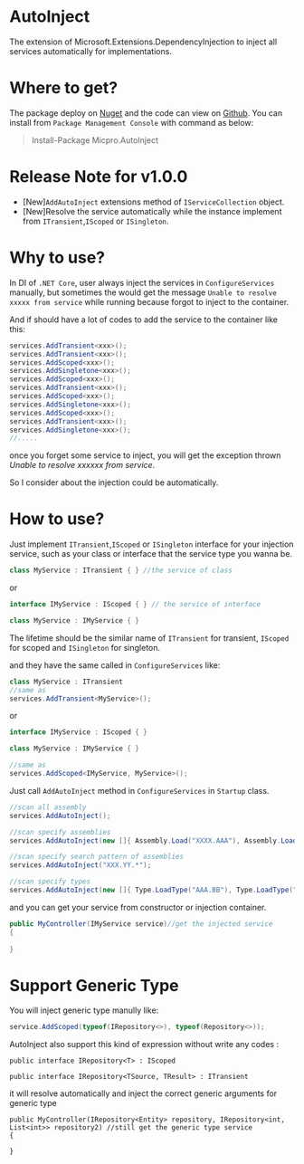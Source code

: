 # AutoInject
The extension of Microsoft.Extensions.DependencyInjection to inject all services automatically for implementations.

# Where to get?
The package deploy on [Nuget](http://www.nuget.org) and the code can view on [Github](https://github.com/Michael-Pro/AutoInject). You can install from `Package Management Console` with command as below:
> Install-Package Micpro.AutoInject 

# Release Note for v1.0.0
- [New]`AddAutoInject` extensions method of `IServiceCollection` object.
- [New]Resolve the service automatically while the instance implement from `ITransient`,`IScoped` or `ISingleton`.


# Why to use?
In DI of `.NET Core`, user always inject the services in `ConfigureServices` manually, but sometimes the would get the message `Unable to resolve xxxxx from service` while running because forgot to inject to the container.

And if should have a lot of codes to add the service to the container like this:
```csharp
services.AddTransient<xxx>();
services.AddTransient<xxx>();
services.AddScoped<xxx>();
services.AddSingletone<xxx>();
services.AddScoped<xxx>();
services.AddTransient<xxx>();
services.AddScoped<xxx>();
services.AddSingletone<xxx>();
services.AddScoped<xxx>();
services.AddTransient<xxx>();
services.AddSingletone<xxx>();
//.....
```
once you forget some service to inject, you will get the exception thrown *Unable to resolve xxxxxx from service*.

So I consider about the injection could be automatically.

# How to use?
Just implement `ITransient`,`IScoped` or `ISingleton` interface for your injection service, such as your class or interface that the service type you wanna be.
```csharp
class MyService : ITransient { } //the service of class
```
or
```csharp
interface IMyService : IScoped { } // the service of interface

class MyService : IMyService { }
```

The lifetime should be the similar name of `ITransient` for transient, `IScoped` for scoped and `ISingleton` for singleton.

and they have the same called in `ConfigureServices` like:
```csharp
class MyService : ITransient
//same as
services.AddTransient<MyService>();
```
or
```csharp
interface IMyService : IScoped { }

class MyService : IMyService { }

//same as
services.AddScoped<IMyService, MyService>();
```
Just call `AddAutoInject` method in `ConfigureServices` in `Startup` class.

```csharp
//scan all assembly
services.AddAutoInject();

//scan specify assemblies
services.AddAutoInject(new []{ Assembly.Load("XXXX.AAA"), Assembly.Load("XXXX.BBB") })

//scan specify search pattern of assemblies
services.AddAutoInject("XXX.YY.*");

//scan specify types
services.AddAutoInject(new []{ Type.LoadType("AAA.BB"), Type.LoadType("CC.DD") });
```

and you can get your service from constructor or injection container.

```csharp
public MyController(IMyService service)//get the injected service
{
    
}
```

# Support Generic Type
You will inject generic type manully like:
```csharp
service.AddScoped(typeof(IRepository<>), typeof(Repository<>));
```
AutoInject also support this kind of expression without write any codes :

```
public interface IRepository<T> : IScoped

public interface IRepository<TSource, TResult> : ITransient
```

it will resolve automatically and inject the correct generic arguments for generic type

```
public MyController(IRepository<Entity> repository, IRepository<int, List<int>> repository2) //still get the generic type service
{
    
}
```